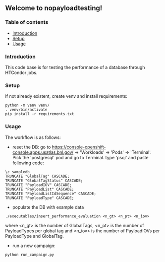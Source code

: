 ## Welcome to nopayloadtesting!
### Table of contents
* [Introduction](#introduction)
* [Setup](#setup)
* [Usage](#usage)

### Introduction
This code base is for testing the performance of a database
through HTCondor jobs.

### Setup
If not already existent, create venv and install requirements:
```
python -m venv venv/
. venv/bin/activate
pip install -r requirements.txt
```

### Usage
The workflow is as follows:
* reset the DB: go to https://console-openshift-console.apps.usatlas.bnl.gov/
 -> 'Workloads' -> 'Pods' -> 'Terminal'. Pick the 'postgresql' pod and go to Terminal.
type 'psql' and paste following code:
```
\c sampledb
TRUNCATE "GlobalTag" CASCADE;
TRUNCATE "GlobalTagStatus" CASCADE;
TRUNCATE "PayloadIOV" CASCADE;
TRUNCATE "PayloadList" CASCADE;
TRUNCATE "PayloadListIdSequence" CASCADE;
TRUNCATE "PayloadType" CASCADE;
```
* populate the DB with example data
```
./executables/insert_performance_evaluation <n_gt> <n_pt> <n_iov>
```
where <n_gt> is the number of GlobalTags, <n_pt> is the number of PayloadTypes
per global tag and <n_iov> is the number of PayloadIOVs per PayloadType and
GlobalTag.
* run a new campaign:
```
python run_campaign.py
```